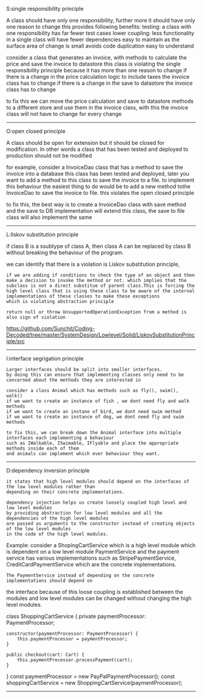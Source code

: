 S:single responsibility principle

A class should have only one responsibility, further more it should have only one reason to change
this provides following benefits:
    testing: a class with one responsibility has far fewer test cases
    lower coupling: less functionality in a single class will have fewer dependencies
    easy to maintain as the surface area of change is small
    avoids code duplication
    easy to understand

consider a class that generates an invoice, with methods to calculate the price and save the invoice to datastore
this class is violating the single responsibility principle because it has more than one reason to change
if there is a change in the price calculation logic to include taxes the invoice class has to change
if there is a change in the save to datastore the invoice class has to change

to fix this we can move the price calculation and save to datastore methods to a different store
and use them in the invoice class, with this the invoice class will not have to change for every change 
______________________________________
O:open closed principle

A class should be open for extension but it should be closed for modification.
In other words a class that has been tested and deployed to production should not be modified

for example, consider a InvoiceDao class that has a method to save the invoice into a database
this class has been tested and deployed, later you want to add a method to this class to save
the invoice to a file. to implement this behaviour the easiest thing to do would be to add a new method
tothe InvoiceDao to save the invoice to file. this violates the open closed principle

to fix this, the best way is to create a InvoiceDao class with save method and the save to DB implementation will
extend this class, the save to file class will also implement the same
______________________________________
L:liskov substitution principle

if class B is a ssubtype of class A, then class A can be replaced by class B without breaking the behaviour of the program.

we can identify that there is a violation is Liskov substitution principle,

    if we are adding if conditions to check the type of an object and then make a decision to invoke the method or not. which implies that the subclass is not a direct substitue of parent class.This is forcing the high level class that is using these class to be aware of the internal implementations of these classes to make these exceptions
    which is violating abstraction principle

    return null or throw UnsupportedOperationException from a method is also sign of violation

https://github.com/Sunchit/Coding-Decoded/tree/master/SystemDesign/Lowlevel/Solid/LiskovSubstitutionPrinciple/src

______________________________________
I:interface segrigation principle

    Larger interfaces should be split into smaller interfaces. 
    by doing this can ensure that implementing classes only need to be concerned about the methods they are interested in

    consider a class Animal which has methods such as fly(), swim(), walk()
    if we want to create an instance of fish , we dont need fly and walk methods
    if we want to create an instane of bird, we dont need swim method
    if we want to create an instance of dog, we dont need fly and swim methods

    to fix this, we can break down the Animal interface into multiple interfaces each implementing a behaviour
    such as IWalkable, ISwimable, IFlyable and place the appropriate methods inside each of them
    and animals can implement which ever behaviour they want.
______________________________________
D:dependency inversion principle

    it states that high level modules should depend on the interfaces of the low level modules rather than
    depending on their concrete implementations.

    dependency injection helps us create loosely coupled high level and low level modules
    by providing abstraction for low level modules and all the dependencies of the high level modules
    are passed as arguments to the constructor instead of creating objects of the low level modules 
    in the code of the high level modules.

Example:
    consider a ShopingCartService which is a high level module which is dependent on a
low level module PaymentService and the payment service has various implementations
such as StripePaymentService, CreditCardPaymentService which are the concrete implementations.

    The PaymentService instead of depending on the concrete implementations should depend on 
the interface because of this loose coupling is established between the modules
and low level modules can be changed without changing the high level modules.

class ShoppingCartService {
    private paymentProcessor: PaymentProcessor;

    constructor(paymentProcessor: PaymentProcessor) {
        this.paymentProcessor = paymentProcessor;
    }

    public checkout(cart: Cart) {
        this.paymentProcessor.processPayment(cart);
    }
} 
const paymentProcessor = new PayPalPaymentProcessor();
const shoppingCartService = new ShoppingCartService(paymentProcessor);
______________________________________



